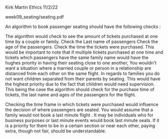 Kirk Martin
Ethics 
11/2/22

week09_seating/seating.pdf


An algorithm to book passenger seating should have the following checks :

The algorithm would check to see the amount of tickets purchased at one time by a couple or family.
Check the Last name of passengers
Check the age of the passengers.
Check the time the tickets were purchased.
This would be important to note that if multiple tickets purchased at one time and tickets which passengers have the same family name would have the hughes priority in having their seating close to one another, You wouldn't want a situation where a married couple or person in a relationship are distanced from each other on the same flight. In regards to families you do not want children separated from their parents by seating. This would have the highest priority due to the fact that children would need supervision. This being the case the algorithm should check for the purchase time of tickets, the last name and ages of the passengers for the flight.

Checking the time frame in which tickets were purchased would influence the decision of where passengers are seated. You would assume that a family would not book a last minute flight . It may be individuals who for business purposes or last minute events would book last minute seats. If it is a priority for them to be in a certain section or near each other, paying extra, though not fair, should be understandable.
